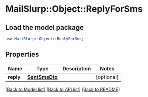 # MailSlurp::Object::ReplyForSms

## Load the model package
```perl
use MailSlurp::Object::ReplyForSms;
```

## Properties
Name | Type | Description | Notes
------------ | ------------- | ------------- | -------------
**reply** | [**SentSmsDto**](SentSmsDto) |  | [optional] 

[[Back to Model list]](../README#documentation-for-models) [[Back to API list]](../README#documentation-for-api-endpoints) [[Back to README]](../README)


